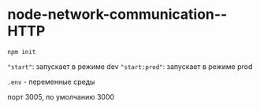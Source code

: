 # node-network-communication--HTTP

`npm init`

`"start"`: запускает в режиме dev
`"start:prod"`: запускает в режиме prod

`.env` - переменные среды

порт 3005, по умолчанию 3000
